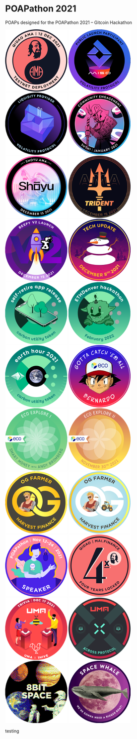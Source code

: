 # POAPathon 2021
POAPs designed for the POAPathon 2021 – Gitcoin Hackathon

<img src="./QiDao_AMA.png" width="200" height="200"> <img src="./Volatility_Launch_Miso.png" width="200" height="200"> <img src="./Volatility_Liquidity.png" width="200" height="200">
<img src="./Sushi_Community_Engagement.png" width="200" height="200"> <img src="./Sushi_Shoyu_AMA.png" width="200" height="200"> <img src="./Sushi_Trident_AMA.png" width="200" height="200">
<img src="./Beefy_V2_Launch.png" width="200" height="200"> <img src="./Balancer_Tech_Update.png " width="200" height="200"> <img src="./CUT_App.png " width="200" height="200">
<img src="./CUT_ETH_Denver.png " width="200" height="200"> <img src="./CUT_Earth_Hour.png" width="200" height="200"> <img src="./Eco-mon.png" width="200" height="200">
<img src="./Eco_Explore_1.png" width="200" height="200"> <img src="./Eco_Explore_2.png" width="200" height="200"> <img src="./Harvest_Finance_OG_1.png" width="200" height="200">
<img src="./Harvest_Finance_OG_2.png" width="200" height="200"> <img src="./POAPathon_Speaker.png" width="200" height="200"> <img src="./QiDao_4_Years.png" width="200" height="200">
<img src="./UMA_1Hive_Trivia.png" width="200" height="200"> <img src="./UMA_Across_Protocol.png" width="200" height="200"> <img src="./Spacedventures_8bit.png" width="200" height="200">
<img src="./Spacedventures_Space_Whale.png" width="200" height="200">

testing
